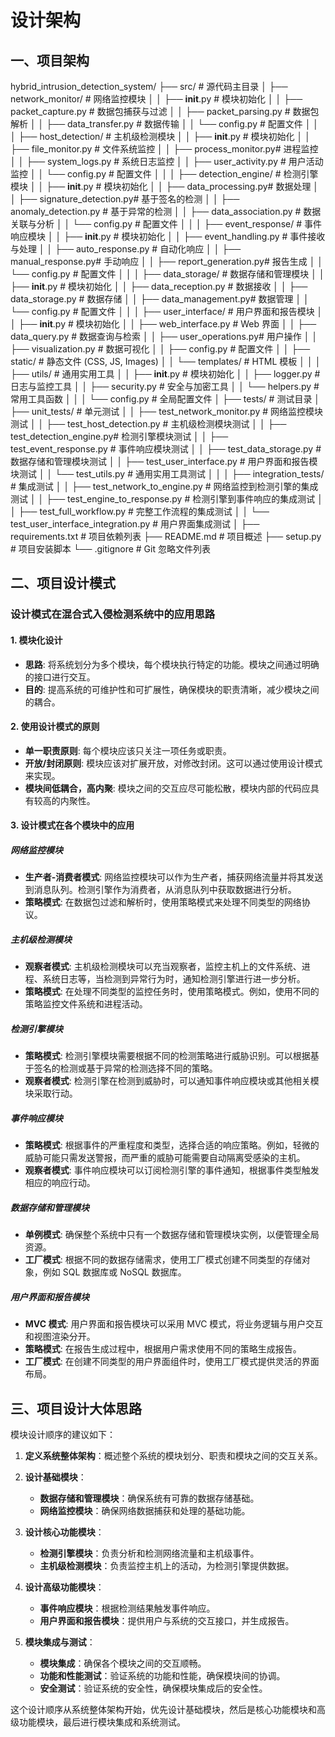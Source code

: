 # 设计架构

## 一、项目架构

hybrid_intrusion_detection_system/
├── src/                      # 源代码主目录
│   ├── network_monitor/       # 网络监控模块
│   │   ├── __init__.py       # 模块初始化
│   │   ├── packet_capture.py # 数据包捕获与过滤
│   │   ├── packet_parsing.py # 数据包解析
│   │   ├── data_transfer.py  # 数据传输
│   │   └── config.py         # 配置文件
│   │
│   ├── host_detection/        # 主机级检测模块
│   │   ├── __init__.py       # 模块初始化
│   │   ├── file_monitor.py   # 文件系统监控
│   │   ├── process_monitor.py# 进程监控
│   │   ├── system_logs.py    # 系统日志监控
│   │   ├── user_activity.py  # 用户活动监控
│   │   └── config.py         # 配置文件
│   │
│   ├── detection_engine/      # 检测引擎模块
│   │   ├── __init__.py       # 模块初始化
│   │   ├── data_processing.py# 数据处理
│   │   ├── signature_detection.py# 基于签名的检测
│   │   ├── anomaly_detection.py  # 基于异常的检测
│   │   ├── data_association.py  # 数据关联与分析
│   │   └── config.py         # 配置文件
│   │
│   ├── event_response/        # 事件响应模块
│   │   ├── __init__.py       # 模块初始化
│   │   ├── event_handling.py # 事件接收与处理
│   │   ├── auto_response.py  # 自动化响应
│   │   ├── manual_response.py# 手动响应
│   │   ├── report_generation.py# 报告生成
│   │   └── config.py         # 配置文件
│   │
│   ├── data_storage/          # 数据存储和管理模块
│   │   ├── __init__.py       # 模块初始化
│   │   ├── data_reception.py # 数据接收
│   │   ├── data_storage.py   # 数据存储
│   │   ├── data_management.py# 数据管理
│   │   └── config.py         # 配置文件
│   │
│   ├── user_interface/        # 用户界面和报告模块
│   │   ├── __init__.py       # 模块初始化
│   │   ├── web_interface.py  # Web 界面
│   │   ├── data_query.py     # 数据查询与检索
│   │   ├── user_operations.py# 用户操作
│   │   ├── visualization.py  # 数据可视化
│   │   ├── config.py         # 配置文件
│   │   ├── static/           # 静态文件 (CSS, JS, Images)
│   │   └── templates/        # HTML 模板
│   │
│   ├── utils/                 # 通用实用工具
│   │   ├── __init__.py       # 模块初始化
│   │   ├── logger.py         # 日志与监控工具
│   │   ├── security.py       # 安全与加密工具
│   │   └── helpers.py        # 常用工具函数
│   │
│   └── config.py              # 全局配置文件
│
├── tests/                      # 测试目录
│   ├── unit_tests/             # 单元测试
│   │   ├── test_network_monitor.py # 网络监控模块测试
│   │   ├── test_host_detection.py # 主机级检测模块测试
│   │   ├── test_detection_engine.py# 检测引擎模块测试
│   │   ├── test_event_response.py # 事件响应模块测试
│   │   ├── test_data_storage.py   # 数据存储和管理模块测试
│   │   ├── test_user_interface.py # 用户界面和报告模块测试
│   │   └── test_utils.py          # 通用实用工具测试
│   │
│   ├── integration_tests/       # 集成测试
│   │   ├── test_network_to_engine.py  # 网络监控到检测引擎的集成测试
│   │   ├── test_engine_to_response.py # 检测引擎到事件响应的集成测试
│   │   ├── test_full_workflow.py     # 完整工作流程的集成测试
│   │   └── test_user_interface_integration.py # 用户界面集成测试
│
├── requirements.txt              # 项目依赖列表
├── README.md                     # 项目概述
├── setup.py                      # 项目安装脚本
└── .gitignore                    # Git 忽略文件列表



## 二、项目设计模式

### 设计模式在混合式入侵检测系统中的应用思路

#### 1. 模块化设计
- **思路**: 将系统划分为多个模块，每个模块执行特定的功能。模块之间通过明确的接口进行交互。
- **目的**: 提高系统的可维护性和可扩展性，确保模块的职责清晰，减少模块之间的耦合。

#### 2. 使用设计模式的原则
- **单一职责原则**: 每个模块应该只关注一项任务或职责。
- **开放/封闭原则**: 模块应该对扩展开放，对修改封闭。这可以通过使用设计模式来实现。
- **模块间低耦合，高内聚**: 模块之间的交互应尽可能松散，模块内部的代码应具有较高的内聚性。

#### 3. 设计模式在各个模块中的应用

##### 网络监控模块
- **生产者-消费者模式**: 网络监控模块可以作为生产者，捕获网络流量并将其发送到消息队列。检测引擎作为消费者，从消息队列中获取数据进行分析。
- **策略模式**: 在数据包过滤和解析时，使用策略模式来处理不同类型的网络协议。

##### 主机级检测模块
- **观察者模式**: 主机级检测模块可以充当观察者，监控主机上的文件系统、进程、系统日志等，当检测到异常行为时，通知检测引擎进行进一步分析。
- **策略模式**: 在处理不同类型的监控任务时，使用策略模式。例如，使用不同的策略监控文件系统和进程活动。

##### 检测引擎模块
- **策略模式**: 检测引擎模块需要根据不同的检测策略进行威胁识别。可以根据基于签名的检测或基于异常的检测选择不同的策略。
- **观察者模式**: 检测引擎在检测到威胁时，可以通知事件响应模块或其他相关模块采取行动。

##### 事件响应模块
- **策略模式**: 根据事件的严重程度和类型，选择合适的响应策略。例如，轻微的威胁可能只需发送警报，而严重的威胁可能需要自动隔离受感染的主机。
- **观察者模式**: 事件响应模块可以订阅检测引擎的事件通知，根据事件类型触发相应的响应行动。

##### 数据存储和管理模块
- **单例模式**: 确保整个系统中只有一个数据存储和管理模块实例，以便管理全局资源。
- **工厂模式**: 根据不同的数据存储需求，使用工厂模式创建不同类型的存储对象，例如 SQL 数据库或 NoSQL 数据库。

##### 用户界面和报告模块
- **MVC 模式**: 用户界面和报告模块可以采用 MVC 模式，将业务逻辑与用户交互和视图渲染分开。
- **策略模式**: 在报告生成过程中，根据用户需求使用不同的策略生成报告。
- **工厂模式**: 在创建不同类型的用户界面组件时，使用工厂模式提供灵活的界面布局。

## 三、项目设计大体思路

模块设计顺序的建议如下：

1. **定义系统整体架构**：概述整个系统的模块划分、职责和模块之间的交互关系。

2. **设计基础模块**：
   - **数据存储和管理模块**：确保系统有可靠的数据存储基础。
   - **网络监控模块**：确保网络数据捕获和处理的基础功能。

3. **设计核心功能模块**：
   - **检测引擎模块**：负责分析和检测网络流量和主机级事件。
   - **主机级检测模块**：负责监控主机上的活动，为检测引擎提供数据。

4. **设计高级功能模块**：
   - **事件响应模块**：根据检测结果触发事件响应。
   - **用户界面和报告模块**：提供用户与系统的交互接口，并生成报告。

5. **模块集成与测试**：
   - **模块集成**：确保各个模块之间的交互顺畅。
   - **功能和性能测试**：验证系统的功能和性能，确保模块间的协调。
   - **安全测试**：验证系统的安全性，确保模块集成后的安全性。

这个设计顺序从系统整体架构开始，优先设计基础模块，然后是核心功能模块和高级功能模块，最后进行模块集成和系统测试。